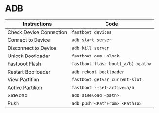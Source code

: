 # ADB

| Instructions | Code |
| --- | --- |
| Check Device Connection | `fastboot devices` |
| Connect to Device | `adb start server` |
| Disconnect to Device | `adb kill server` |
| Unlock Bootloader | `fastboot oem unlock` |
| Fastboot Flash | `fastboot flash boot(_a/b) <path>` |
| Restart Bootloader | `adb reboot bootloader` |
| View Partition | `fastboot getvar current-slot` |
| Active Partition | `fastboot --set-active=a/b` |
| Sideload | `adb sideload <path>` |
| Push | `adb push <PathFrom> <PathTo>` |
